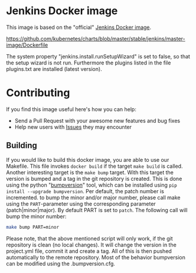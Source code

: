 # Jenkins Docker image

This image is based on the "official" [Jenkins Docker image](https://github.com/jenkinsci/docker).

https://github.com/kubernetes/charts/blob/master/stable/jenkins/master-image/Dockerfile

The system property "jenkins.install.runSetupWizard" is set to false, so that the setup wizard is not run. Furthermore the plugins listed in the file plugins.txt are installed (latest version).

# Contributing

If you find this image useful here's how you can help:

- Send a Pull Request with your awesome new features and bug fixes
- Help new users with [Issues](https://github.com/devopskube/docker-jenkins/issues) they may encounter

## Building

If you would like to build this docker image, you are able to use our Makefile. This file invokes `docker build` if the target `make build` is called. Another interesting target is the `make bump` target. With this target the version is bumped and a tag in the git repository is created. This is done using the python "[bumpversion](https://pypi.python.org/pypi/bumpversion)" tool, which can be installed using `pip install --upgrade bumpversion`. Per default, the patch number is incremented. to bump the minor and/or major number, please call make using the `PART`-parameter using the corresponding parameter (patch|minor|major). By default PART is set to `patch`. The following call will bump the minor number:

```bash
make bump PART=minor
```

Please note, that the above mentioned script will only work, if the git repository is clean (no local changes). It will change the version in the project.yml file, commit it and create a tag. All of this is then pushed automatically to the remote repository. Most of the behavior bumpversion can be modified using the .bumpversion.cfg.
